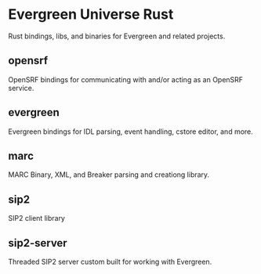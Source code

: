 # Evergreen Universe Rust

Rust bindings, libs, and binaries for Evergreen and related projects.

## opensrf

OpenSRF bindings for communicating with and/or acting as an OpenSRF service.

## evergreen

Evergreen bindings for IDL parsing, event handling, cstore editor, and more.

## marc

MARC Binary, XML, and Breaker parsing and creationg library.

## sip2

SIP2 client library

## sip2-server

Threaded SIP2 server custom built for working with Evergreen.


